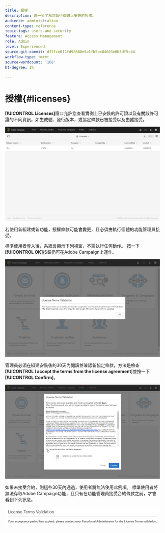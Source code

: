 ```yaml
---
title: 授權
description: 進一步了解您執行個體上安裝的授權。
audience: administration
content-type: reference
topic-tags: users-and-security
feature: Access Management
role: Admin
level: Experienced
source-git-commit: df7fce6f2fd98688e5a1fb5bc84603e6b3df5cd4
workflow-type: tm+mt
source-wordcount: '168'
ht-degree: 1%

---
```


# 授權{#licenses}

**[!UICONTROL Licenses]**&#x200B;窗口允許您查看實例上已安裝的許可證以及有關該許可證的不同資訊，如生成號、發行版本，或協定條款已被接受以及由誰接受。

![](assets/license_1.png)

若使用新組建或新功能，授權條款可能會變更，且必須由執行個體的功能管理員接受。

標準使用者登入後，系統會顯示下列視窗，不需執行任何動作。 按一下&#x200B;**[!UICONTROL OK]**&#x200B;按鈕仍可在Adobe Campaign上運作。

![](assets/license_2.png)

管理員必須在組建安裝後的30天內閱讀並確認新協定條款，方法是檢查&#x200B;**[!UICONTROL I accept the terms from the license agreement]**&#x200B;並按一下&#x200B;**[!UICONTROL Confirm]**。

![](assets/license_3.png)

如果未接受合約，則這些30天內通過，使用者將無法使用此例項。 標準使用者將無法存取Adobe Campaign功能，且只有在功能管理員接受合約條款之前，才會看到下列訊息。

![](assets/license_4.png)
